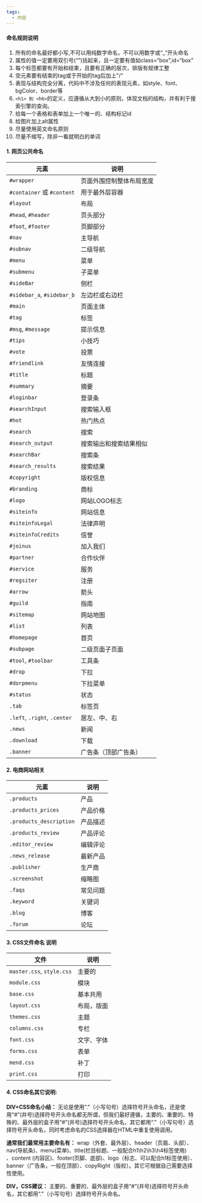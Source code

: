 ```yaml
---
tags:
  - 内容
---
```

#### 命名规则说明

1. 所有的命名最好都小写,不可以用纯数字命名，不可以用数字或“_”开头命名
2. 属性的值一定要用双引号(“”)括起来，且一定要有值如class=“box”,id=“box”
3. 每个标签都要有开始和结束，且要有正确的层次，排版有规律工整
4. 空元素要有结束的tag或于开始的tag后加上"/"
5. 表现与结构完全分离，代码中不涉及任何的表现元素，如style、font、bgColor、border等
6. `<h1> 到 <h6>`的定义，应遵循从大到小的原则，体现文档的结构，并有利于搜索引擎的查询。
7. 给每一个表格和表单加上一个唯一的、结构标记id
8. 给图片加上alt属性
9. 尽量使用英文命名原则
10. 尽量不缩写，除非一看就明白的单词

#### 1. 网页公共命名

| 元素 | 说明 |
| -------- | ------- |
| `#wrapper` | 页面外围控制整体布局宽度 |
| `#container` 或 `#content` | 用于最外层容器 |
| `#layout` | 布局 |
| `#head`, `#header` | 页头部分 |
| `#foot`, `#footer` | 页脚部分 |
| `#nav` | 主导航 |
| `#subnav` | 二级导航 |
| `#menu` | 菜单 |
| `#submenu` | 子菜单 |
| `#sideBar` | 侧栏 |
| `#sidebar_a`, `#sidebar_b` | 左边栏或右边栏 |
| `#main` | 页面主体 |
| `#tag` | 标签 |
| `#msg`, `#message` | 提示信息 |
| `#tips` | 小技巧 |
| `#vote` | 投票 |
| `#friendlink` | 友情连接 |
| `#title` | 标题 |
| `#summary` | 摘要 |
| `#loginbar` | 登录条 |
| `#searchInput` | 搜索输入框 |
| `#hot` | 热门热点 |
| `#search` | 搜索 |
| `#search_output` | 搜索输出和搜索结果相似 |
| `#searchBar` | 搜索条 |
| `#search_results` | 搜索结果 |
| `#copyright` | 版权信息 |
| `#branding` | 商标 |
| `#logo` | 网站LOGO标志 |
| `#siteinfo` | 网站信息 |
| `#siteinfoLegal` | 法律声明 |
| `#siteinfoCredits` | 信誉 |
| `#joinus` | 加入我们 |
| `#partner` | 合作伙伴 |
| `#service` | 服务 |
| `#regsiter` | 注册 |
| `#arrow` | 箭头 |
| `#guild` | 指南 |
| `#sitemap` | 网站地图 |
| `#list` | 列表 |
| `#homepage` | 首页 |
| `#subpage` | 二级页面子页面 |
| `#tool`, `#toolbar` | 工具条 |
| `#drop` | 下拉 |
| `#dorpmenu` | 下拉菜单 |
| `#status` | 状态 |
| `.tab` | 标签页 |
| `.left`, `.right`, `.center` | 居左、中、右 |
| `.news` | 新闻 |
| `.download` | 下载 |
| `.banner` | 广告条（顶部广告条） |

#### 2. 电商网站相关

| 元素 | 说明 |
| -------- | ------- |
| `.products` | 产品 |
| `.products_prices` | 产品价格 |
| `.products_description` | 产品描述 |
| `.products_review` | 产品评论 |
| `.editor_review` | 编辑评论 |
| `.news_release` | 最新产品 |
| `.publisher` | 生产商 |
| `.screenshot` | 缩略图 |
| `.faqs` | 常见问题 |
| `.keyword` | 关键词 |
| `.blog` | 博客 |
| `.forum` | 论坛 |

#### 3. CSS文件命名 说明

| 文件 | 说明 |
| -------- | ------- |
| `master.css`, `style.css` | 主要的 |
| `module.css` | 模块 |
| `base.css` | 基本共用 |
| `layout.css` | 布局，版面 |
| `themes.css` | 主题 |
| `columns.css` | 专栏 |
| `font.css` | 文字、字体 |
| `forms.css` | 表单 |
| `mend.css` | 补丁 |
| `print.css` | 打印 |

#### 4. CSS命名其它说明:

**DIV+CSS命名小结：** 无论是使用“.”（小写句号）选择符号开头命名，还是使用“#”(井号)选择符号开头命名都无所谓，但我们最好遵循，主要的、重要的、特殊的、最外层的盒子用“#”(井号)选择符号开头命名，其它都用“.”（小写句号）选择符号开头命名，同时考虑命名的CSS选择器在HTML中重复使用调用。

**通常我们最常用主要命名有：** wrap（外套、最外层）、header（页眉、头部）、nav(导航条)、menu(菜单)、title(栏目标题、一般配合h1\h2\h3\h4标签使用)  
、content (内容区)、footer(页脚、底部)、logo（标志、可以配合h1标签使用）、banner（广告条，一般在顶部）、copyRight（版权）。其它可根据自己需要选择性使用。

**DIV，CSS建议：** 主要的、重要的、最外层的盒子用“#”(井号)选择符号开头命名，其它都用“.”（小写句号）选择符号开头命名。

